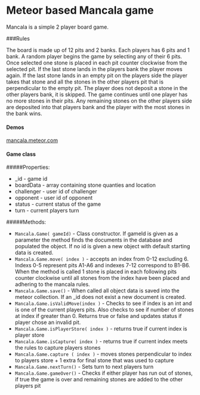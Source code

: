 Meteor based Mancala game
============================


Mancala is a simple  2 player board game.

###Rules

The board is made up of 12 pits and 2 banks. Each players has 6 pits and 1 bank. A random player begins the game by selecting any of their 6 pits. Once selected one stone is placed in each pit counter clockwise from the selected pit. If the last stone lands in the players bank the player moves again. If the last stone lands in an empty pit on the players side the player takes that stone and all the stones in the other players pit that is perpendicular to the empty pit. The player does not deposit a stone in the other players bank, it is skipped. The game continues until one player has no more stones in their pits. Any remaining stones on the other players side are deposited into that players bank and the player with the most stones in the bank wins.

#### Demos

[mancala.meteor.com](mancala.meteor.com)

#### Game class

#####Properties:

* _id - game id
* boardData - array containing stone quanties and location
* challenger - user id of challenger
* opponent - user id of opponent
* status - current status of the game
* turn - current players turn

#####Methods:

* `Mancala.Game( gameId)` - Class constructor. If gameId is given as a parameter the method finds the documents in the database and populated the object. If no id is given a new object with default starting data is created.
* `Mancala.Game.move( index )` - accepts an index from 0-12 excluding 6. Indexs 0-5 represent pits A1-A6 and indexes 7-12 correspond to B1-B6. When the method is called 1 stone is placed in each following pits counter clockwise until all stones from the index have been placed and adhering to the mancala rules.
* `Mancala.Game.save()` - When called all object data is saved into the meteor collection. If an _id does not exist a new document is created.
* `Mancala.Game.isValidMove(index )` - Checks to see if index is an int and is one of the current players pits. Also checks to see if number of stones at index if greater than 0. Returns true or false and updates status if player chose an invalid pit.
* `Mancala.Game.isPlayerStore( index )` - returns true if current index is player store
* `Mancala.Game.isCapture( index )` - returns true if current index meets the rules to capture players stones
* `Mancala.Game.capture ( index )` - moves stones perpendicular to index to players store + 1 extra for final stone that was used to capture
* `Mancala.Game.nextTurn()` - Sets turn to next players turn
* `Mancala.Game.gameOver()` - Checks if either player has run out of stones, if true the game is over and remaining stones are added to the other players pit